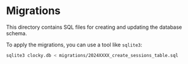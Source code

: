 # Migrations

This directory contains SQL files for creating and updating the database schema.

To apply the migrations, you can use a tool like `sqlite3`:

```sh
sqlite3 clocky.db < migrations/2024XXXX_create_sessions_table.sql
